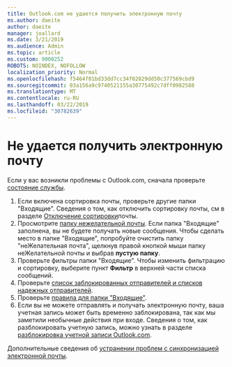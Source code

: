 ```yaml
---
title: Outlook.com не удается получить электронную почту
ms.author: daeite
author: daeite
manager: joallard
ms.date: 3/21/2019
ms.audience: Admin
ms.topic: article
ms.custom: 9000252
ROBOTS: NOINDEX, NOFOLLOW
localization_priority: Normal
ms.openlocfilehash: f5464f01bd33dd7cc34f02829dd50c377569cbd9
ms.sourcegitcommit: 03a156a9c9740521155a30775492c7dff0982588
ms.translationtype: MT
ms.contentlocale: ru-RU
ms.lasthandoff: 03/22/2019
ms.locfileid: "30782639"
---
```

# <a name="cant-receive-email"></a>Не удается получить электронную почту

Если у вас возникли проблемы с Outlook.com, сначала проверьте [состояние службы](https://go.microsoft.com/fwlink/p/?linkid=837482).

1. Если включена сортировка почты, проверьте другие папки "Входящие". Сведения о том, как отключить сортировку почты, см в разделе [Отключение сортировки](https://support.office.com/article/f714d94d-9e63-4217-9ccb-6cb2986aa1b2)почты.
1. Просмотрите [папку нежелательной почты](https://outlook.live.com/mail/junkemail). Если папка "Входящие" заполнена, вы не будете получать новые сообщения. Чтобы сделать место в папке "Входящие", попробуйте очистить папку "неЖелательная почта", щелкнув правой кнопкой мыши папку неЖелательной почты и выбрав **пустую папку**.
1. Проверьте фильтры папки "Входящие". Чтобы изменить фильтрацию и сортировку, выберите пункт **Фильтр** в верхней части списка сообщений.
1. Проверьте [список заблокированных отправителей и списков надежных отправителей](https://outlook.live.com/mail/options/mail/junkEmail).
1. Проверьте [правила для папки "Входящие"](https://outlook.live.com/mail/options/mail/rules).
1. Если вы не можете отправлять и получать электронную почту, ваша учетная запись может быть временно заблокирована, так как мы заметили необычные действия при входе. Сведения о том, как разблокировать учетную запись, можно узнать в разделе [разблокировка учетной записи Outlook.com](https://support.office.com/article/f4ad2701-d166-4d8b-8a6a-9af2a1f8a4c4).

Дополнительные сведения об [устранении проблем с синхронизацией электронной почты](https://support.office.com/article/d39e3341-8d79-4bf1-b3c7-ded602233642).